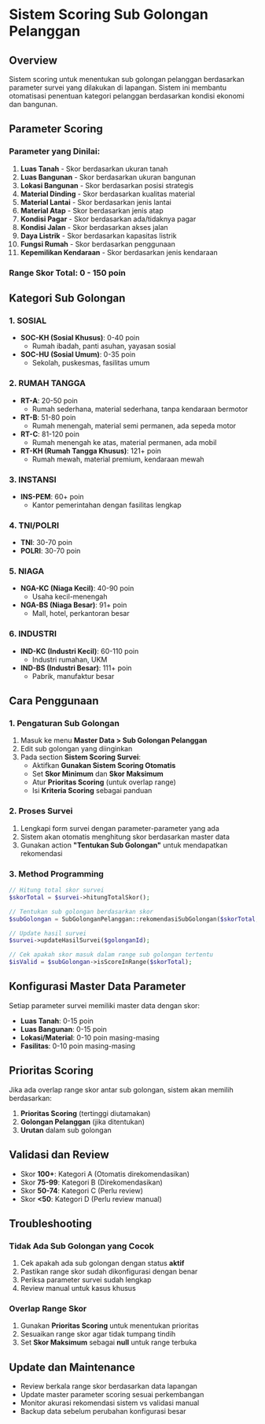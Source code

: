 # Sistem Scoring Sub Golongan Pelanggan

## Overview
Sistem scoring untuk menentukan sub golongan pelanggan berdasarkan parameter survei yang dilakukan di lapangan. Sistem ini membantu otomatisasi penentuan kategori pelanggan berdasarkan kondisi ekonomi dan bangunan.

## Parameter Scoring

### Parameter yang Dinilai:
1. **Luas Tanah** - Skor berdasarkan ukuran tanah
2. **Luas Bangunan** - Skor berdasarkan ukuran bangunan
3. **Lokasi Bangunan** - Skor berdasarkan posisi strategis
4. **Material Dinding** - Skor berdasarkan kualitas material
5. **Material Lantai** - Skor berdasarkan jenis lantai
6. **Material Atap** - Skor berdasarkan jenis atap
7. **Kondisi Pagar** - Skor berdasarkan ada/tidaknya pagar
8. **Kondisi Jalan** - Skor berdasarkan akses jalan
9. **Daya Listrik** - Skor berdasarkan kapasitas listrik
10. **Fungsi Rumah** - Skor berdasarkan penggunaan
11. **Kepemilikan Kendaraan** - Skor berdasarkan jenis kendaraan

### Range Skor Total: 0 - 150 poin

## Kategori Sub Golongan

### 1. SOSIAL
- **SOC-KH (Sosial Khusus)**: 0-40 poin
  - Rumah ibadah, panti asuhan, yayasan sosial
- **SOC-HU (Sosial Umum)**: 0-35 poin  
  - Sekolah, puskesmas, fasilitas umum

### 2. RUMAH TANGGA
- **RT-A**: 20-50 poin
  - Rumah sederhana, material sederhana, tanpa kendaraan bermotor
- **RT-B**: 51-80 poin
  - Rumah menengah, material semi permanen, ada sepeda motor
- **RT-C**: 81-120 poin
  - Rumah menengah ke atas, material permanen, ada mobil
- **RT-KH (Rumah Tangga Khusus)**: 121+ poin
  - Rumah mewah, material premium, kendaraan mewah

### 3. INSTANSI
- **INS-PEM**: 60+ poin
  - Kantor pemerintahan dengan fasilitas lengkap

### 4. TNI/POLRI  
- **TNI**: 30-70 poin
- **POLRI**: 30-70 poin

### 5. NIAGA
- **NGA-KC (Niaga Kecil)**: 40-90 poin
  - Usaha kecil-menengah
- **NGA-BS (Niaga Besar)**: 91+ poin
  - Mall, hotel, perkantoran besar

### 6. INDUSTRI
- **IND-KC (Industri Kecil)**: 60-110 poin
  - Industri rumahan, UKM
- **IND-BS (Industri Besar)**: 111+ poin
  - Pabrik, manufaktur besar

## Cara Penggunaan

### 1. Pengaturan Sub Golongan
1. Masuk ke menu **Master Data > Sub Golongan Pelanggan**
2. Edit sub golongan yang diinginkan
3. Pada section **Sistem Scoring Survei**:
   - Aktifkan **Gunakan Sistem Scoring Otomatis**
   - Set **Skor Minimum** dan **Skor Maksimum**
   - Atur **Prioritas Scoring** (untuk overlap range)
   - Isi **Kriteria Scoring** sebagai panduan

### 2. Proses Survei
1. Lengkapi form survei dengan parameter-parameter yang ada
2. Sistem akan otomatis menghitung skor berdasarkan master data
3. Gunakan action **"Tentukan Sub Golongan"** untuk mendapatkan rekomendasi

### 3. Method Programming

```php
// Hitung total skor survei
$skorTotal = $survei->hitungTotalSkor();

// Tentukan sub golongan berdasarkan skor
$subGolongan = SubGolonganPelanggan::rekomendasiSubGolongan($skorTotal, $golonganId);

// Update hasil survei
$survei->updateHasilSurvei($golonganId);

// Cek apakah skor masuk dalam range sub golongan tertentu
$isValid = $subGolongan->isScoreInRange($skorTotal);
```

## Konfigurasi Master Data Parameter

Setiap parameter survei memiliki master data dengan skor:
- **Luas Tanah**: 0-15 poin
- **Luas Bangunan**: 0-15 poin  
- **Lokasi/Material**: 0-10 poin masing-masing
- **Fasilitas**: 0-10 poin masing-masing

## Prioritas Scoring

Jika ada overlap range skor antar sub golongan, sistem akan memilih berdasarkan:
1. **Prioritas Scoring** (tertinggi diutamakan)
2. **Golongan Pelanggan** (jika ditentukan)
3. **Urutan** dalam sub golongan

## Validasi dan Review

- Skor **100+**: Kategori A (Otomatis direkomendasikan)
- Skor **75-99**: Kategori B (Direkomendasikan)  
- Skor **50-74**: Kategori C (Perlu review)
- Skor **<50**: Kategori D (Perlu review manual)

## Troubleshooting

### Tidak Ada Sub Golongan yang Cocok
1. Cek apakah ada sub golongan dengan status **aktif**
2. Pastikan range skor sudah dikonfigurasi dengan benar
3. Periksa parameter survei sudah lengkap
4. Review manual untuk kasus khusus

### Overlap Range Skor
1. Gunakan **Prioritas Scoring** untuk menentukan prioritas
2. Sesuaikan range skor agar tidak tumpang tindih
3. Set **Skor Maksimum** sebagai **null** untuk range terbuka

## Update dan Maintenance

- Review berkala range skor berdasarkan data lapangan
- Update master parameter scoring sesuai perkembangan
- Monitor akurasi rekomendasi sistem vs validasi manual
- Backup data sebelum perubahan konfigurasi besar